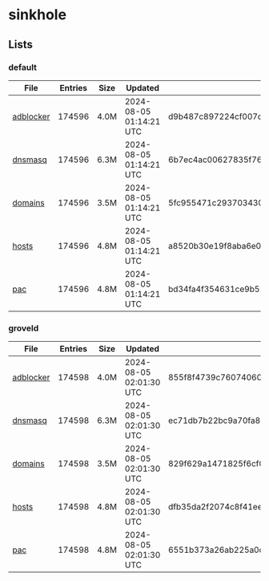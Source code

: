 # sinkhole

## Lists

### default

|File|Entries|Size|Updated|Hash|
|-|-|-|-|-|
|[adblocker](https://raw.githubusercontent.com/groveld/sinkhole/lists/default/adblocker.txt)|174596|4.0M|2024-08-05 01:14:21 UTC|d9b487c897224cf007cbe3724a24915962207dd85b77db6216cb65872e40670c|
|[dnsmasq](https://raw.githubusercontent.com/groveld/sinkhole/lists/default/dnsmasq.txt)|174596|6.3M|2024-08-05 01:14:21 UTC|6b7ec4ac00627835f76117c7bdfd000cb66c3ab88396ef5d70073cd9bfc0cfd9|
|[domains](https://raw.githubusercontent.com/groveld/sinkhole/lists/default/domains.txt)|174596|3.5M|2024-08-05 01:14:21 UTC|5fc955471c293703430a4e24fc2e85664e3ecc02e886f0c9cf1499d31a29fa7e|
|[hosts](https://raw.githubusercontent.com/groveld/sinkhole/lists/default/hosts.txt)|174596|4.8M|2024-08-05 01:14:21 UTC|a8520b30e19f8aba6e0d64e4b5547b76be355a5efb8a1bc94826d45cfa5be0d7|
|[pac](https://raw.githubusercontent.com/groveld/sinkhole/lists/default/pac.txt)|174596|4.8M|2024-08-05 01:14:21 UTC|bd34fa4f354631ce9b52a4a40f43484a87cf7f0178bcab4c1a49bd42e517fd12|

### groveld

|File|Entries|Size|Updated|Hash|
|-|-|-|-|-|
|[adblocker](https://raw.githubusercontent.com/groveld/sinkhole/lists/groveld/adblocker.txt)|174598|4.0M|2024-08-05 02:01:30 UTC|855f8f4739c76074060ac4706c7c2a5cb0ea9ef62fd1d9b581480a55db531809|
|[dnsmasq](https://raw.githubusercontent.com/groveld/sinkhole/lists/groveld/dnsmasq.txt)|174598|6.3M|2024-08-05 02:01:30 UTC|ec71db7b22bc9a70fa84678c1b2a8a187c47dd4a2eb81a248829b259ff240bc5|
|[domains](https://raw.githubusercontent.com/groveld/sinkhole/lists/groveld/domains.txt)|174598|3.5M|2024-08-05 02:01:30 UTC|829f629a1471825f6cf053a7a0e079905df776dce0f05f39d5eaeec78489ac34|
|[hosts](https://raw.githubusercontent.com/groveld/sinkhole/lists/groveld/hosts.txt)|174598|4.8M|2024-08-05 02:01:30 UTC|dfb35da2f2074c8f41ee5120ccb42929960c3ea18584346df2d44d0e85dce27a|
|[pac](https://raw.githubusercontent.com/groveld/sinkhole/lists/groveld/pac.txt)|174598|4.8M|2024-08-05 02:01:30 UTC|6551b373a26ab225a0d6dce14692357f551a282278130666b9a81e55269c8e05|
